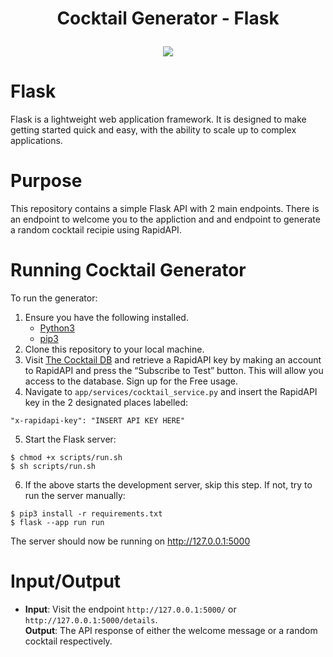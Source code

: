 # <p align="center">Cocktail Generator - Flask<p>
<p align="center"><image src="https://flask.palletsprojects.com/en/3.0.x/_images/flask-horizontal.png"></p>

# Flask
Flask is a lightweight web application framework. It is designed to make getting started quick and easy, with the ability to scale up to complex applications.
# Purpose
This repository contains a simple Flask API with 2 main endpoints. There is an endpoint to welcome you to the appliction and and endpoint to generate a random cocktail recipie using RapidAPI.
# Running Cocktail Generator
To run the generator:
1. Ensure you have the following installed.
    - [Python3](https://www.python.org/downloads/)
    - [pip3](https://pip.pypa.io/en/stable/installation/)
2. Clone this repository to your local machine.
3. Visit [The Cocktail DB](https://rapidapi.com/rapihub-rapihub-default/api/the-cocktail-db3) and retrieve a RapidAPI key by making an account to RapidAPI and press the “Subscribe to Test” button. This will allow you access to the database. Sign up for the Free usage.
4. Navigate to `app/services/cocktail_service.py` and insert the RapidAPI key in the 2 designated places labelled:
```
"x-rapidapi-key": "INSERT API KEY HERE"
```
5. Start the Flask server:
```
$ chmod +x scripts/run.sh
$ sh scripts/run.sh
```
6. If the above starts the development server, skip this step. If not, try to run the server manually:
```
$ pip3 install -r requirements.txt
$ flask --app run run
```
The server should now be running on http://127.0.0.1:5000

# Input/Output
- **Input**: Visit the endpoint `http://127.0.0.1:5000/` or `http://127.0.0.1:5000/details`.<br>
**Output**: The API response of either the welcome message or a random cocktail respectively.
